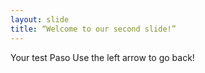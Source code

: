 ```yaml
---
layout: slide
title: “Welcome to our second slide!”
---
```

Your test Paso 
Use the left arrow to go back!
